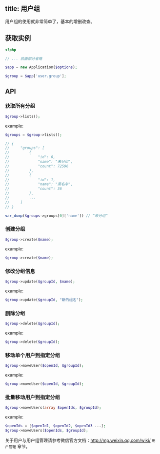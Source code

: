 title: 用户组
---

用户组的使用就非常简单了，基本的增删改查。

## 获取实例

```php
<?php

// ... 前面部分省略

$app = new Application($options);

$group = $app['user.group'];
```

## API

### 获取所有分组

```php
$group->lists();
```

example:

```php
$groups = $group->lists();

// {
//     "groups": [
//         {
//             "id": 0,
//             "name": "未分组",
//             "count": 72596
//         },
//         {
//             "id": 1,
//             "name": "黑名单",
//             "count": 36
//         },
//         ...
//     ]
// }

var_dump($groups->groups[0]['name']) // “未分组”
```

### 创建分组

```php
$group->create($name);
```

example:

```php
$group->create($name);
```

### 修改分组信息

```php
$group->update($groupId, $name);
```

example:

```php
$group->update($groupId, "新的组名");
```

### 删除分组

```php
$group->delete($groupId);
```

example:

```php
$group->delete($groupId);
```

### 移动单个用户到指定分组

```php
$group->moveUser($openId, $groupId);
```

example:

```php
$group->moveUser($openId, $groupId);
```

### 批量移动用户到指定分组

```php
$group->moveUsers(array $openIds, $groupId);
```

example:

```php
$openIds = [$openId1, $openId2, $openId3 ...];
$group->moveUsers($openIds, $groupId);
```

关于用户与用户组管理请参考微信官方文档：http://mp.weixin.qq.com/wiki/ `用户管理` 章节。
